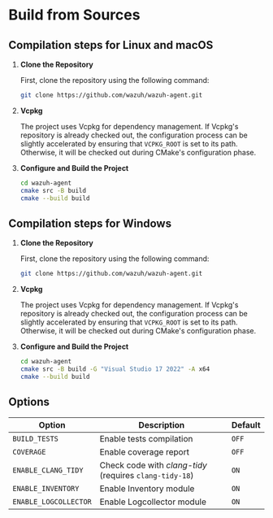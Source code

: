 # Build from Sources

## Compilation steps for Linux and macOS

1. **Clone the Repository**

    First, clone the repository using the following command:

    ```bash
    git clone https://github.com/wazuh/wazuh-agent.git
    ```

2. **Vcpkg**

    The project uses Vcpkg for dependency management. If Vcpkg's repository is already checked out, the configuration process can be slightly accelerated by ensuring that `VCPKG_ROOT` is set to its path. Otherwise, it will be checked out during CMake's configuration phase.

3. **Configure and Build the Project**

    ```bash
    cd wazuh-agent
    cmake src -B build
    cmake --build build
    ```

## Compilation steps for Windows

1. **Clone the Repository**

    First, clone the repository using the following command:

    ```bash
    git clone https://github.com/wazuh/wazuh-agent.git
    ```

2. **Vcpkg**

    The project uses Vcpkg for dependency management. If Vcpkg's repository is already checked out, the configuration process can be slightly accelerated by ensuring that `VCPKG_ROOT` is set to its path. Otherwise, it will be checked out during CMake's configuration phase.

3. **Configure and Build the Project**

    ```bash
    cd wazuh-agent
    cmake src -B build -G "Visual Studio 17 2022" -A x64
    cmake --build build
    ```

## Options

|Option|Description|Default|
|---|---|---|
|`BUILD_TESTS`|Enable tests compilation|`OFF`|
|`COVERAGE`|Enable coverage report|`OFF`|
|`ENABLE_CLANG_TIDY`|Check code with _clang-tidy_ (requires `clang-tidy-18`) |`ON`|
|`ENABLE_INVENTORY`|Enable Inventory module |`ON`|
|`ENABLE_LOGCOLLECTOR`|Enable Logcollector module|`ON`|

